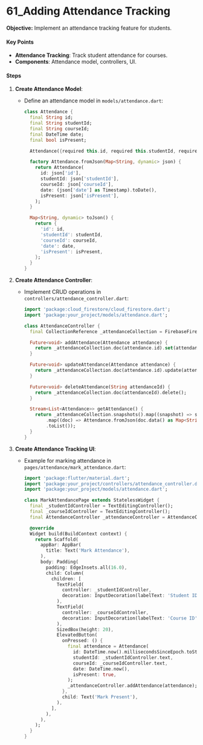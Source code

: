 # 61_Adding Attendance Tracking

**Objective:** Implement an attendance tracking feature for students.

#### Key Points

- **Attendance Tracking**: Track student attendance for courses.
- **Components**: Attendance model, controllers, UI.

#### Steps

1. **Create Attendance Model**:
   - Define an attendance model in `models/attendance.dart`:

     ```dart
     class Attendance {
       final String id;
       final String studentId;
       final String courseId;
       final DateTime date;
       final bool isPresent;

       Attendance({required this.id, required this.studentId, required this.courseId, required this.date, required this.isPresent});

       factory Attendance.fromJson(Map<String, dynamic> json) {
         return Attendance(
           id: json['id'],
           studentId: json['studentId'],
           courseId: json['courseId'],
           date: (json['date'] as Timestamp).toDate(),
           isPresent: json['isPresent'],
         );
       }

       Map<String, dynamic> toJson() {
         return {
           'id': id,
           'studentId': studentId,
           'courseId': courseId,
           'date': date,
           'isPresent': isPresent,
         };
       }
     }
     ```

2. **Create Attendance Controller**:
   - Implement CRUD operations in `controllers/attendance_controller.dart`:

     ```dart
     import 'package:cloud_firestore/cloud_firestore.dart';
     import 'package:your_project/models/attendance.dart';

     class AttendanceController {
       final CollectionReference _attendanceCollection = FirebaseFirestore.instance.collection('attendance');

       Future<void> addAttendance(Attendance attendance) {
         return _attendanceCollection.doc(attendance.id).set(attendance.toJson());
       }

       Future<void> updateAttendance(Attendance attendance) {
         return _attendanceCollection.doc(attendance.id).update(attendance.toJson());
       }

       Future<void> deleteAttendance(String attendanceId) {
         return _attendanceCollection.doc(attendanceId).delete();
       }

       Stream<List<Attendance>> getAttendance() {
         return _attendanceCollection.snapshots().map((snapshot) => snapshot.docs
             .map((doc) => Attendance.fromJson(doc.data() as Map<String, dynamic>))
             .toList());
       }
     }
     ```

3. **Create Attendance Tracking UI**:
   - Example for marking attendance in `pages/attendance/mark_attendance.dart`:

     ```dart
     import 'package:flutter/material.dart';
     import 'package:your_project/controllers/attendance_controller.dart';
     import 'package:your_project/models/attendance.dart';

     class MarkAttendancePage extends StatelessWidget {
       final _studentIdController = TextEditingController();
       final _courseIdController = TextEditingController();
       final AttendanceController _attendanceController = AttendanceController();

       @override
       Widget build(BuildContext context) {
         return Scaffold(
           appBar: AppBar(
             title: Text('Mark Attendance'),
           ),
           body: Padding(
             padding: EdgeInsets.all(16.0),
             child: Column(
               children: [
                 TextField(
                   controller: _studentIdController,
                   decoration: InputDecoration(labelText: 'Student ID'),
                 ),
                 TextField(
                   controller: _courseIdController,
                   decoration: InputDecoration(labelText: 'Course ID'),
                 ),
                 SizedBox(height: 20),
                 ElevatedButton(
                   onPressed: () {
                     final attendance = Attendance(
                       id: DateTime.now().millisecondsSinceEpoch.toString(),
                       studentId: _studentIdController.text,
                       courseId: _courseIdController.text,
                       date: DateTime.now(),
                       isPresent: true,
                     );
                     _attendanceController.addAttendance(attendance);
                   },
                   child: Text('Mark Present'),
                 ),
               ],
             ),
           ),
         );
       }
     }
     ```
